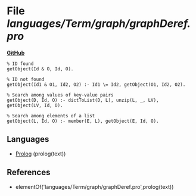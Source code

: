 # File _languages/Term/graph/graphDeref.pro_
**[GitHub](https://github.com/softlang/yas/blob/master/languages/Term/graph/graphDeref.pro)**
```
% ID found
getObject(Id & O, Id, O).

% ID not found
getObject(Id1 & O1, Id2, O2) :- Id1 \= Id2, getObject(O1, Id2, O2).

% Search among values of key-value pairs
getObject(D, Id, O) :- dictToList(D, L), unzip(L, _, LV), getObject(LV, Id, O).

% Search among elements of a list
getObject(L, Id, O) :- member(E, L), getObject(E, Id, O).
```

## Languages
* [Prolog](../languages/Prolog.md) (prolog(text))

## References
* elementOf('languages/Term/graph/graphDeref.pro',prolog(text))
